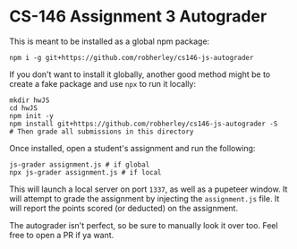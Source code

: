 # CS-146 Assignment 3 Autograder

This is meant to be installed as a global npm package:

```
npm i -g git+https://github.com/robherley/cs146-js-autograder
```

If you don't want to install it globally, another good method might be to create a fake package and use `npx` to run it locally:

```
mkdir hwJS
cd hwJS
npm init -y
npm install git+https://github.com/robherley/cs146-js-autograder -S
# Then grade all submissions in this directory
```

Once installed, open a student's assignment and run the following:

```
js-grader assignment.js # if global
npx js-grader assignment.js # if local
```

This will launch a local server on port `1337`, as well as a pupeteer window. It
will attempt to grade the assignment by injecting the `assignment.js` file. It
will report the points scored (or deducted) on the assignment.

The autograder isn't perfect, so be sure to manually look it over too. Feel free
to open a PR if ya want.
